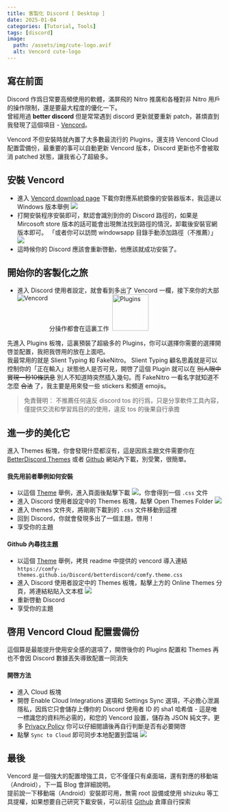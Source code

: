 ```yaml
---
title: 客製化 Discord [ Desktop ]
date: 2025-01-04
categories: [Tutorial, Tools]
tags: [discord]
image:
  path: /assets/img/cute-logo.avif
  alt: Vencord cute-logo
---
```


## 寫在前面

Discord 作爲日常要高頻使用的軟體，滿屏飛的 Nitro 推廣和各種對非 Nitro 用戶的操作限制，還是要最大程度的優化一下。  
曾經用過 **better discord** 但是常常遇到 discord 更新就要重新 patch，甚煩直到我發現了這個項目 - [Vencord](https://vencord.dev/)。

Vencord 不但安裝時就內置了大多數最流行的 Plugins，還支持 Vencord Cloud 配置雲備份，最重要的事可以自動更新 Vencord 版本，Discord 更新也不會被取消 patched 狀態，讓我省心了超級多。

## 安裝 Vencord

  - 進入 [Vencord download page](https://vencord.dev/download/) 下載你對應系統鏡像的安裝器版本，我這邊以 Windows 版本舉例 ![](https://image.gholts.top/20250104114954837.png)
  - 打開安裝程序安裝即可，默認會識別到你的 Discord 路徑的，如果是 Mircosoft store 版本的話可能會出現無法找到路徑的情況，卸載後安裝官網版本即可。 「或者你可以訪問 windowsapp 目錄手動添加路徑（不推薦）」 ![](https://image.gholts.top/20250104115454648.png)
  - 這時候你的 Discord 應該會重新啓動，他應該就成功安裝了。

## 開始你的客製化之旅

  - 進入 Discord 使用者設定，就會看到多出了 Vencord 一欄，接下來你的大部分操作都會在這裏工作 <img src="https://image.gholts.top/20250104115730561.png" alt="Vencord" align="left">&nbsp;<img src="https://image.gholts.top/20250104120040321.png" alt="Plugins" width="85px">

先進入 Plugins 板塊，這裏預裝了超級多的 Plugins，你可以選擇你需要的選擇開啓並配置，我把我啓用的放在上面吧。  
我最常用的就是 Slient Typing 和 FakeNitro。 Slient Typing 顧名思義就是可以控制你的「正在輸入」狀態他人是否可見，開啓了這個 Plugin 就可以在 ~~別人眼中實現一秒10條訊息~~ 別人不知道時突然插入幾句。而 FakeNitro 一看名字就知道不怎麼 ~~合法~~ 了，我主要是用來發一些 stickers 和頻道 emojis。

>免責聲明： 不推薦任何違反 discord tos 的行爲，只是分享軟件工具內容，僅提供交流和學習爲目的的使用，違反 tos 的後果自行承擔

## 進一步的美化它

進入 Themes 板塊，你會發現什麼都沒有，這是因爲主題文件需要你在 [BetterDiscord Themes](https://betterdiscord.app/themes) 或者 [Github](https://github.com/search?q=discord+theme&type=repositories) 網站內下載，別受驚，很簡單。

#### 我先用前者舉例如何安裝

  - 以這個 [Theme](https://betterdiscord.app/theme/midnight) 舉例，進入頁面後點擊下載 ![](https://image.gholts.top/20250104124402670.png)，你會得到一個 `.css` 文件
  - 進入 Discord 使用者設定中的 Themes 板塊，點擊 Open Themes Folder ![](https://image.gholts.top/20250104124659339.png)
  - 進入 themes 文件夾，將剛剛下載到的 `.css` 文件移動到這裡
  - 回到 Discord，你就會發現多出了一個主題，啓用！
  - 享受你的主題

#### Github 內尋找主題

  - 以這個 [Theme](https://github.com/Comfy-Themes/Discord) 舉例，拷貝 readme 中提供的 vencord 導入連結 `https://comfy-themes.github.io/Discord/betterdiscord/comfy.theme.css`
  - 進入 Discord 使用者設定中的 Themes 板塊，點擊上方的 Online Themes 分頁，將連結粘貼入文本框 ![](https://image.gholts.top/20250104125507279.png)
  - 重新啓動 Discord
  - 享受你的主題

## 啓用 Vencord Cloud 配置雲備份

這個算是最能提升使用安全感的選項了，開啓後你的 Plugins 配置和 Themes 再也不會因 Discord 數據丟失導致配置一同消失

#### 開啓方法

  - 進入 Cloud 板塊
  - 開啓 Enable Cloud Integrations 選項和 Settings Sync 選項，不必擔心泄漏隱私，因爲它只會儲存上傳你的 Discord 使用者 ID 的 sha1 哈希值 - 這是唯一標識您的資料所必需的，和您的 Vencord 設置，儲存為 JSON 純文字。更多 [Privacy Policy](https://vencord.dev/cloud/privacy/) 你可以仔細閱讀後再自行判斷是否有必要開啓
  - 點擊 `Sync to Cloud` 即可同步本地配置到雲端 ![](https://image.gholts.top/20250104130408955.png)

## 最後

Vencord 是一個強大的配置增強工具，它不僅僅只有桌面端，還有對應的移動端（Android），下一篇 Blog 會詳細說明。  
提前說一下移動端（Android）安裝即可用，無需 root 設備或使用 shizuku 等工具提權，如果想要自己研究下載安裝，可以前往 [Github](https://github.com/Aliucord/Aliucord) 倉庫自行探索